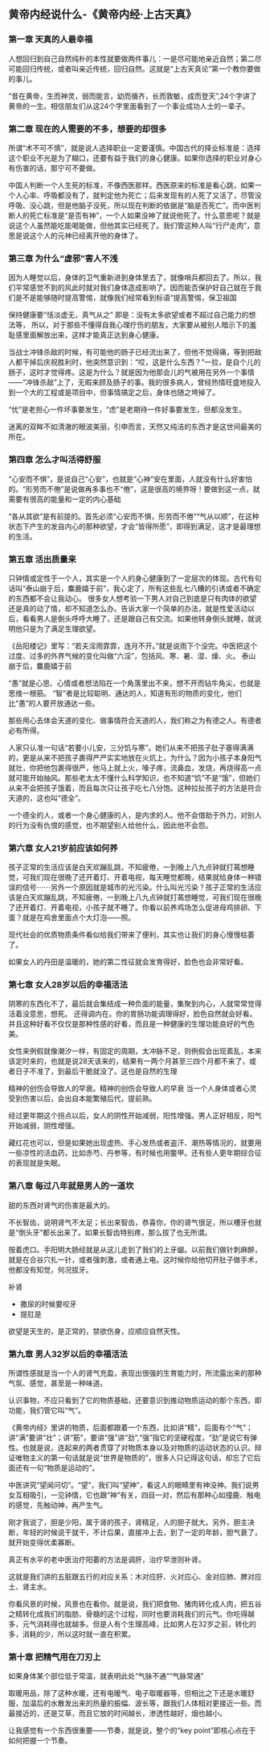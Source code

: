 <!--
 * @Author: zhangyu
 * @Email: zhangdulin@outlook.com
 * @Date: 2021-07-02 15:56:46
 * @LastEditors: zhangyu
 * @LastEditTime: 2023-02-10 13:43:51
 * @Description:
-->

## 黄帝内经说什么-《黄帝内经·上古天真》

### 第一章 天真的人最幸福
人想回归到自己自然纯朴的本性就要做两件事儿：一是尽可能地亲近自然；第二尽可能回归传统，或者叫亲近传统，回归自然。这就是“上古天真论”第一个教你要做的事儿。

“昔在黄帝，生而神灵，弱而能言，幼而循齐，长而敦敏，成而登天”,24个字讲了黄帝的一生。相信朋友们从这24个字里面看到了一个事业成功人士的一辈子。

### 第二章 现在的人需要的不多，想要的却很多
所谓“术不可不慎”，就是说人选择职业一定要谨慎。中国古代的择业标准是：选择这个职业不光是为了糊口，还要有益于我们的身心健康。如果你选择的职业对身心有伤害的话，那宁可不要做。

中国人判断一个人生死的标准，不像西医那样。西医原来的标准是看心跳，如果一个人心率、呼吸都没有了，就判定他为死亡；后来发现有的人死了又活了，尽管没呼吸、没心跳，但是他脑子没死，所以现在判断的依据是“脑是否死亡”。而中医判断人的死亡标准是“是否有神”，一个人如果没神了就说他死了。什么意思呢？就是说这个人虽然能吃能喝能做，但他其实已经死了。我们管这种人叫“行尸走肉”，意思是说这个人的元神已经离开他的身体了。

### 第三章 为什么“虚邪”害人不浅
因为人睡觉以后，身体的卫气重新进到身体里去了，就像哨兵都回去了。所以，我们平常感觉不到的风此时就对我们身体造成影响了。因而能否保护好自己就在于我们是不是能够随时提高警惕，就像我们经常看到标语“提高警惕，保卫祖国

保持健康要“恬淡虚无，真气从之” 即是：没有太多欲望或者不超过自己能力的想法等， 所以，对于那些不懂得自我心理疗伤的朋友，大家要从被别人暗示下的羞耻感里面解放出来，这样才能真正达到身心健康。

当战士冲锋杀敌的时候，有可能他的肠子已经流出来了，但他不觉得痛，等到把敌人都干掉后庆祝胜利时，他突然意识到：“哎，这是什么东西？”一拉，是自个儿的肠子，这时才觉得疼。这是为什么？就是因为他那会儿的气被用在另外一个事情——“冲锋杀敌”上了，无暇来顾及肠子的事。我的很多病人，曾经热情旺盛地投入到一个大的工程或是项目中，但事情搞定之后，身体也随之垮掉了。

“忧”是老担心一件坏事要发生，“虑”是老期待一件好事要发生，但都没发生。

迷离的双眸不如清澈的眼波美丽，引申而言，天然又纯洁的东西才是这世间最美的所在。

### 第四章 怎么才叫活得舒服
“心安而不惧”，是说自己“心安”，也就是“心神”安在里面，人就没有什么好害怕的。“形劳而不倦”是说做再多事也不“倦”，这是很高的境界呀！要做到这一点，就需要有很高的能量和一定的内心基础

“各从其欲”是有前提的。首先必须“心安而不惧，形劳而不倦”“气从以顺”，在这种状态下产生的发自内心的那种欲望，才会“皆得所愿”，即得到满足，这才是最理想的生活。

### 第五章 活出质量来
只钟情或定性于一个人，其实是一个人的身心健康到了一定层次的体现。古代有句话叫“泰山崩于后，麋鹿嬉于前”，我心定了，所有这些乱七八糟的引诱或者不确定的东西都不会让我动心。
很多女人想考验一下男人对自己到底是只有肉体的欲望还是真的动了情，却不知道怎么办。告诉大家一个简单的办法，就是性爱活动以后，看看男人是倒头呼呼大睡了，还是跟自己有交流。如果他转身倒头就睡，就说明他只是为了满足生理欲望。

《岳阳楼记》里写：“若夫淫雨霏霏，连月不开。”就是说雨下个没完。中医把这个过度、过多的外界气候的变化叫做“六淫”，包括风、寒、暑、湿、燥、火。
泰山崩于后，麋鹿嬉于前

“愚”就是心思、心情或者想法陷在一个角落里出不来，想不开而钻牛角尖，也就是思维一根筋。
“智”者是比较聪明、通达的人，知道有形的物质的变化，他们比“愚”的人要开放通达一些。

那些用心去体会天道的变化、做事情符合天道的人，我们称之为有德之人。有德者必有所得。

人家只认准一句话“若要小儿安，三分饥与寒”。她们从来不把孩子肚子塞得满满的，更是从来不把孩子裹得严严实实地放在火炕上，为什么？因为小孩子本身阳气就壮，你把他包裹得很严，他马上就上火，嗓子疼，流鼻血，发烧，再烧得高一点就可能开始抽风。那些老太太不懂什么科学知识，也不知道“饥”不是“饿”，但她们从来不会把孩子饿着，而且每次只让孩子吃七八分饱。这种拉扯孩子的方法是符合天道的，这也叫“德全”。

一个德全的人，或者一个身心健康的人，是内求的人。他不会借助于外力，对别人的行为没有仇恨的感觉，也不期望别人给他什么，因此他不会怨。

### 第六章 女人21岁前应该如何养
孩子正常的生活应该是白天欢蹦乱跳，不知疲倦，一到晚上八九点钟就打蔫想睡觉，可我们现在很晚了还开着灯、开着电视，每天睡觉都晚，结果就给身体一种错误的信号⋯⋯另外一个原因就是城市的光污染。什么叫光污染？孩子正常的生活应该是白天欢蹦乱跳，不知疲倦，一到晚上八九点钟就打蔫想睡觉，可我们现在很晚了还开着灯、开着电视，小孩子就不睡了。你看以前养鸡场怎么促进母鸡排卵、下蛋？就是在鸡舍里面点个大灯泡——照。

现代社会的优质物质条件看似给我们带来了便利，其实也让我们的身心慢慢枯萎了。

如果女人的丹田是温暖的，她的第二性征就会发育得好，脸色也会非常好看。

### 第七章 女人28岁以后的幸福活法
阴寒的东西化不了，最后就会集结成一种负面的能量，集聚到内心，人就常常觉得活着没意思，想死。
还得调内在。你的胃肠功能调理得好，脸色自然就会好看。并且这种好看不仅仅是那种性感的好看，而且是一种健康的生理功能良好的气色美。

女性来例假就像潮汐一样，有固定的周期，太冲脉不足，则例假会出现紊乱，本来该定时来的，也就是说28天该来的，结果有一两个月甚至三四个月都不来了，或者日子不准了，到最后干脆就没了。这也是自然的生理

精神的创伤会导致人的早衰。精神的创伤会导致人的早衰
当一个人身体或者心灵受到伤害以后，会出自本能繁殖后代，提前熟。

经过更年期这个拐点以后，女人的阴性开始减弱，阳性增强。男人正好相反，阳气开始减弱，阴性增强。

藏红花也可以，但是如果她出现虚热、手心发热或者盗汗、潮热等情况的，就要用一些凉性的活血药，比如赤芍、丹参等，有时候也用鳖甲。还有些人更年期综合征的表现就是失眠。

### 第八章 每过八年就是男人的一道坎
甜的东西对肾气的伤害是最大的。

不长智齿，说明肾气不太足；长出来智齿，恭喜你，你的肾气很足，所以槽牙也就是“倒头牙”都长出来了。如果长智齿特别疼，那么拔了也无所谓。

按着虎口。手阳明大肠经就是从这儿走到了我们的上牙龈。以前我们做针刺麻醉，就是在合谷穴扎一针，或者强刺激，或者通上电。这时候你给他切开肚子做手术，他都没有知觉，何况拔牙。

补肾
- 撒尿的时候要咬牙
- 提肛是

欲望是天生的，是正常的，禁欲伤身，应顺应自然天性。

### 第九章 男人32岁以后的幸福活法
所谓性感就是当一个人的肾气充盈，表现出很强的生育能力时，所流露出来的那种气氛、感觉，甚至是一种味道。

认识事物，不应只看到了它的物质基础，还要意识到推动物质运动的那个东西，即功能，我们管它叫“气”。

《黄帝内经》里讲的物质，后面都跟着一个东西，比如讲“精”，后面有个“气”；讲“满”要讲“壮”；讲“筋”，要讲“强”讲“劲”,“强”指它的坚硬程度，“劲”是说它有弹性。也就是说，连起来的两者贯穿了对物质本身以及对物质的运动状态的认识。辩证唯物主义的第一句话就是说“世界是物质的”，很多人只记得这句话，却忘了它后面还有一句“物质是运动的”。

中医讲究“望闻问切”。“望”，我们叫“望神”，看这人的眼睛里有神没神。我们说男女互相吸引，一见钟情，它也跟“神”有关，四目一对，然后有那种心如撞鹿、触电的感觉，先触动神，再产生气。

刚才我说了，胆是少阳，属于肾的孩子，肾精足，人的胆子就大。另外，胆主决断，年轻的时候说干就干，不计后果，直接冲上去，到了一定的年龄，胆气衰了，就开始变得优柔寡断。

真正有水平的老中医治疗阳萎的方法是调肝，治疗早泄则补肾。

这就是我们讲的五脏跟五行的对应关系：木对应肝、火对应心、金对应肺、脾对应土、肾主水。

你看风景的时候，风景也在看你。就是说，我们把食物、猪肉转化成人肉，把五谷之精转化成我们的脂肪、骨髓的这个过程，同时也要消耗我们的元气。你吃得越多，元气消耗得也就越多。但是人有个生理高峰，比如男人在32岁之前，转化的多，消耗的少，所以这时就一直在积累。

### 第十章 把精气用在刀刃上
如果身体某个部位低于常温，就表明此处“气脉不通”“气脉常通”

取暖用品，除了这种水暖，还有电暖气、电子取暖器等，但相比之下还是水暖舒服，加温后的水散发出来的热量的振幅、波长等，跟我们人体相对更接近一些。而最接近的，还是艾草，而且它放的时间越长，渗透性越好，烟也越小。

让我感觉有一个东西很重要——节奏，就是说，整个的“key point”即核心点在于如何把握一个节奏。

<Gitalk />
